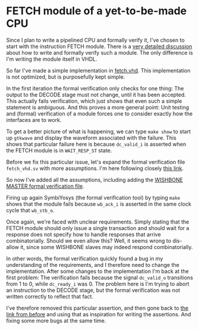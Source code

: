 # FETCH module of a yet-to-be-made CPU

Since I plan to write a pipelined CPU and formally verify it, I've chosen to
start with the instruction FETCH module. There is a [very detailed
discussion](http://zipcpu.com/zipcpu/2017/11/18/wb-prefetch.html) about how to
write and formally verify such a module. The only difference is I'm writing the
module itself in VHDL.

So far I've made a simple implementation in [fetch.vhd](fetch.vhd).  This
implementation is not optimized, but is purposefully kept simple.

In the first iteration the formal verification only checks for one thing: The
output to the DECODE stage must not change, until it has been accepted. This
actually fails verification, which just shows that even such a simple statement
is ambiguous.  And this proves a more general point: Unit testing and (formal)
verification of a module forces one to consider exactly how the interfaces are
to work.

To get a better picture of what is happening, we can type `make show` to start
up `gtkwave` and display the waveform associated with the failure.  This shows
that particular failure here is because `dc_valid_i` is asserted when the FETCH
module is in `WAIT_RESP_ST` state.

Before we fix this particular issue, let's expand the formal verification file
`fetch_vhd.sv` with more assumptions. I'm here following closely [this
link](http://zipcpu.com/zipcpu/2017/11/18/wb-prefetch.html).

So now I've added all the assumptions, including adding the [WISHBONE MASTER
formal verification
file](https://github.com/ZipCPU/zipcpu/blob/master/rtl/ex/fwb_master.v).

Firing up again SymbiYosys (the formal verification tool) by typing `make`
shows that the module fails because `wb_ack_i` is asserted in the same clock
cycle that `wb_stb_o`.

Once again, we're faced with unclear requirements. Simply stating that the
FETCH module should only issue a single transaction and should wait for a
response does not specify how to handle responses that arrive combinatorially.
Should we even allow this? Well, it seems wrong to dis-allow it, since some
WISHBONE slaves may indeed respond combinatorially.

In other words, the formal verification quickly found a bug in my understanding
of the requirements, and I therefore need to change the implementation. After
some changes to the implementation I'm back at the first problem: The
verification fails because the signal `dc_valid_o` transitions from 1 to 0,
while `dc_ready_i` was 0. The problem here is I'm trying to abort an
instruction to the DECODE stage, but the formal verification was not written
correctly to reflect that fact.

I've therefore removed this particular assertion, and then gone back to [the
link from before](http://zipcpu.com/zipcpu/2017/11/18/wb-prefetch.html) and
using that as inspiration for writing the assertions. And fixing some more bugs
at the same time.


